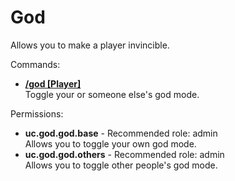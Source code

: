 God
====
Allows you to make a player invincible.

Commands: <br>
* **[/god \[Player\]](../commands/god.md)**<br>Toggle your or someone else's god mode.

Permissions: <br>
* **uc.god.god.base** - Recommended role: admin<br>Allows you to toggle your own god mode.
* **uc.god.god.others** - Recommended role: admin<br>Allows you to toggle other people's god mode.
